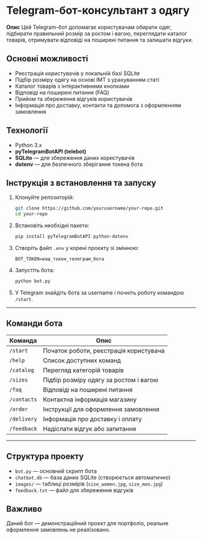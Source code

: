 # Telegram-бот-консультант з одягу

**Опис**
Цей Telegram-бот допомагає користувачам обирати одяг, підбирати правильний розмір за ростом і вагою, переглядати каталог товарів, отримувати відповіді на поширені питання та залишати відгуки.



## Основні можливості

* Реєстрація користувачів у локальній базі SQLite
* Підбір розміру одягу на основі ІМТ з урахуванням статі
* Каталог товарів з інтерактивними кнопками
* Відповіді на поширені питання (FAQ)
* Прийом та збереження відгуків користувачів
* Інформація про доставку, контакти та допомога з оформленням замовлення



## Технології

* Python 3.x
* **pyTelegramBotAPI (telebot)**
* **SQLite** — для збереження даних користувачів
* **dotenv** — для безпечного зберігання токена бота



## Інструкція з встановлення та запуску

1. Клонуйте репозиторій:

   ```bash
   git clone https://github.com/yourusername/your-repo.git
   cd your-repo
   ```

2. Встановіть необхідні пакети:

   ```bash
   pip install pyTelegramBotAPI python-dotenv
   ```

3. Створіть файл `.env` у корені проєкту зі змінною:

   ```
   BOT_TOKEN=ваш_токен_телеграм_бота
   ```

4. Запустіть бота:

   ```bash
   python bot.py
   ```

5. У Telegram знайдіть бота за username і почніть роботу командою `/start`.

---

## Команди бота

| Команда     | Опис                                   |
| ----------- | -------------------------------------- |
| `/start`    | Початок роботи, реєстрація користувача |
| `/help`     | Список доступних команд                |
| `/catalog`  | Перегляд категорій товарів             |
| `/sizes`    | Підбір розміру одягу за ростом і вагою |
| `/faq`      | Відповіді на поширені питання          |
| `/contacts` | Контактна інформація магазину          |
| `/order`    | Інструкції для оформлення замовлення   |
| `/delivery` | Інформація про доставку і оплату       |
| `/feedback` | Надіслати відгук або запитання         |

---

## Структура проекту

* `bot.py` — основний скрипт бота
* `chatbot.db` — база даних SQLite (створюється автоматично)
* `images/` — таблиці розмірів (`size_women.jpg`, `size_men.jpg`)
* `feedback.txt` — файл для збереження відгуків



## Важливо

Даний бот — демонстраційний проєкт для портфоліо, реальне оформлення замовлень не реалізовано.
